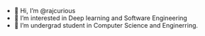 - 👋 Hi, I’m @rajcurious
- 👀 I’m interested in Deep learning and Software Engineering
- 🌱 I’m undergrad student in Computer Science and Enginerring.

<!---
rajcurious/rajcurious is a ✨ special ✨ repository because its `README.md` (this file) appears on your GitHub profile.
You can click the Preview link to take a look at your changes.
--->
